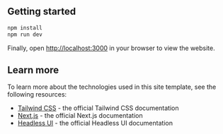 
## Getting started

```bash
npm install
npm run dev
```

Finally, open [http://localhost:3000](http://localhost:3000) in your browser to view the website.


## Learn more

To learn more about the technologies used in this site template, see the following resources:

- [Tailwind CSS](https://tailwindcss.com/docs) - the official Tailwind CSS documentation
- [Next.js](https://nextjs.org/docs) - the official Next.js documentation
- [Headless UI](https://headlessui.dev) - the official Headless UI documentation

